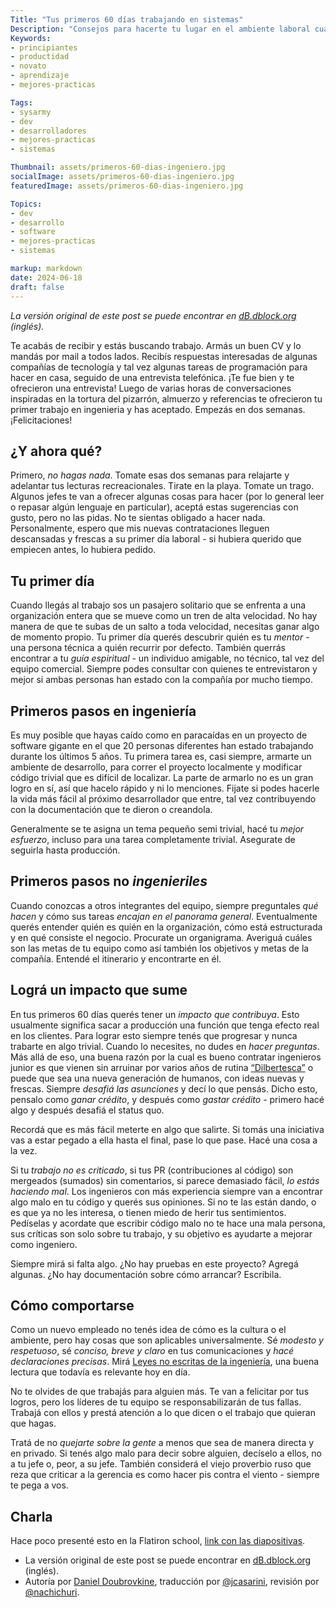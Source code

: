 ```yaml
---
Title: "Tus primeros 60 días trabajando en sistemas"
Description: "Consejos para hacerte tu lugar en el ambiente laboral cuando recién arrancás a trabajar"
Keywords:
- principiantes
- productidad
- novato
- aprendizaje
- mejores-practicas

Tags:
- sysarmy
- dev
- desarrolladores
- mejores-practicas
- sistemas

Thumbnail: assets/primeros-60-dias-ingeniero.jpg
socialImage: assets/primeros-60-dias-ingeniero.jpg
featuredImage: assets/primeros-60-dias-ingeniero.jpg

Topics:
- dev
- desarrollo
- software
- mejores-practicas
- sistemas

markup: markdown
date: 2024-06-18
draft: false
---
```


_La versión original de este post se puede encontrar en [dB.dblock.org](https://code.dblock.org/2015/04/23/your-first-60-days-at-an-engineering-job.html) (inglés)._

Te acabás de recibir y estás buscando trabajo. Armás un buen CV y lo mandás por mail a todos lados. Recibís respuestas interesadas de algunas compañías de tecnología y tal vez algunas tareas de programación para hacer en casa, seguido de una entrevista telefónica. ¡Te fue bien y te ofrecieron una entrevista! Luego de varias horas de conversaciones inspiradas en la tortura del pizarrón, almuerzo y referencias te ofrecieron tu primer trabajo en ingenieria y has aceptado. Empezás en dos semanas. ¡Felicitaciones!

## ¿Y ahora qué?
Primero, *no hagas nada*. Tomate esas dos semanas para relajarte y adelantar tus lecturas recreacionales. Tirate en la playa. Tomate un trago. Algunos jefes te van a ofrecer algunas cosas para hacer (por lo general leer o repasar algún lenguaje en particular), aceptá estas sugerencias con gusto, pero no las pidas. No te sientas obligado a hacer nada. Personalmente, espero que mis nuevas contrataciones lleguen descansadas y frescas a su primer día laboral - si hubiera querido que empiecen antes, lo hubiera pedido.

## Tu primer día
Cuando llegás al trabajo sos un pasajero solitario que se enfrenta a una organización entera que se mueve como un tren de alta velocidad. No hay manera de que te subas de un salto a toda velocidad, necesitas ganar algo de momento propio. Tu primer día querés descubrir quién es tu *mentor* - una persona técnica a quién recurrir por defecto. También querrás encontrar a tu *guía espiritual* - un individuo amigable, no técnico, tal vez del equipo comercial. Siempre podes consultar con quienes te entrevistaron y mejor si ambas personas han estado con la compañía por mucho tiempo.

## Primeros pasos en ingeniería
Es muy posible que hayas caído como en paracaídas en un proyecto de software gigante en el que 20 personas diferentes han estado trabajando durante los últimos 5 años. Tu primera tarea es, casi siempre, armarte un ambiente de desarrollo, para correr el proyecto localmente y modificar código trivial que es difícil de localizar. La parte de armarlo no es un gran logro en sí, así que hacelo rápido y ni lo menciones. Fijate si podes hacerle la vida más fácil al próximo desarrollador que entre, tal vez contribuyendo con la documentación que te dieron o creandola.

Generalmente se te asigna un tema pequeño semi trivial, hacé tu *mejor esfuerzo*, incluso para una tarea completamente trivial. Asegurate de seguirla hasta producción.

## Primeros pasos no *ingenieriles*
Cuando conozcas a otros integrantes del equipo, siempre preguntales *qué hacen* y cómo sus tareas *encajan en el panorama general*. Eventualmente querés entender quién es quién en la organización, cómo está estructurada y en qué consiste el negocio. Procurate un organigrama. Averiguá cuáles son las metas de tu equipo como así también los objetivos y metas de la compañía. Entendé el itinerario y encontrarte en él.

## Lográ un impacto que sume
En tus primeros 60 días querés tener un *impacto que contribuya*. Esto usualmente significa sacar a producción una función que tenga efecto real en los clientes. Para lograr esto siempre tenés que progresar y nunca trabarte en algo trivial. Cuando lo necesites, no dudes en *hacer preguntas*.
Más allá de eso, una buena razón por la cual es bueno contratar ingenieros junior es que vienen sin arruinar por varios años de rutina [“Dilbertesca”](https://es.wikipedia.org/wiki/Dilbert) o puede que sea una nueva generación de humanos, con ideas nuevas y frescas. Siempre *desafiá las asunciones* y decí lo que pensás. Dicho esto, pensalo como *ganar crédito*, y después como *gastar crédito* - primero hacé algo y después desafiá el status quo.

Recordá que es más fácil meterte en algo que salirte. Si tomás una iniciativa vas a estar pegado a ella hasta el final, pase lo que pase. Hacé una cosa a la vez.

Si tu *trabajo no es criticado*, si tus PR (contribuciones al código) son mergeados (sumados) sin comentarios, si parece demasiado fácil, *lo estás haciendo mal*. Los ingenieros con más experiencia siempre van a encontrar algo malo en tu código y querés sus opiniones. Si no te las están dando, o es que ya no les interesa, o tienen miedo de herir tus sentimientos. Pedíselas y acordate que escribir código malo no te hace una mala persona, sus críticas son solo sobre tu trabajo, y su objetivo es ayudarte a mejorar como ingeniero.

Siempre mirá si falta algo. ¿No hay pruebas en este proyecto? Agregá algunas. ¿No hay documentación sobre cómo arrancar? Escribila.

## Cómo comportarse
Como un nuevo empleado no tenés idea de cómo es la cultura o el ambiente, pero hay cosas que son aplicables universalmente. Sé *modesto y respetuoso*, sé *conciso, breve y claro* en tus comunicaciones y *hacé declaraciones precisas*. Mirá [Leyes no escritas de la ingeniería](https://books.google.com.ar/books/about/Leyes_no_escritas_de_la_ingenieria.html?id=FPvhMgEACAAJ&redir_esc=y), una buena lectura que todavía es relevante hoy en día.

No te olvides de que trabajás para alguien más. Te van a felicitar por tus logros, pero los líderes de tu equipo se responsabilizarán de tus fallas. Trabajá con ellos y prestá atención a lo que dicen o el trabajo que quieran que hagas.

Tratá de no *quejarte sobre la gente* a menos que sea de manera directa y en privado. Si tenés algo malo para decir sobre alguien, decíselo a ellos, no a tu jefe o, peor, a su jefe. También considerá el viejo proverbio ruso que reza que criticar a la gerencia es como hacer pis contra el viento - siempre te pega a vos.

## Charla
Hace poco presenté esto en la Flatiron school, [link con las diapositivas](https://www.slideshare.net/dblockdotorg/howto-developer-thriving-in-your-first-60-days-at-work).

* La versión original de este post se puede encontrar en [dB.dblock.org](https://code.dblock.org/2015/04/23/your-first-60-days-at-an-engineering-job.html) (inglés).
* Autoría por [Daniel Doubrovkine](https://code.dblock.org/about/), traducción por [@jcasarini](https://twitter.com/jcasarini), revisión por [@nachichuri](https://twitter.com/nachichuri).
